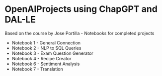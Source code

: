 # OpenAIProjects using ChapGPT and DAL-LE 
Based on the course by Jose Portilla - Notebooks for completed projects


* Notebook 1 - General Connection 
* Notebook 2 - NLP to SQL Queries
* Notebook 3 - Exam Question Generator
* Notebook 4 - Recipe Creator
* Notebook 6 - Sentiment Analysis
* Notebook 7 - Translation

